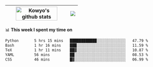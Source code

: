 | <a href="https://github.com/anuraghazra/github-readme-stats"><img width="85%" src="https://github-readme-stats.vercel.app/api?username=kowyo&show_icons=true&hide_border=true&theme=transparent" alt="Kowyo's github stats" /></a> | <a href="https://github.com/anuraghazra/github-readme-stats"><img align="center" src="https://github-readme-stats.vercel.app/api/top-langs/?username=kowyo&exclude_repo=Engineering-Competition-Robot,mobile-robot&hide=c,assembly,shaderlab,hlsl,mathematica,cmake&layout=compact&hide_border=true&theme=transparent" /></a> |
| ------------- | ------------- |

📊 **This week I spent my time on**
<!--START_SECTION:waka-->

```txt
Python       5 hrs 15 mins   ████████████░░░░░░░░░░░░░   47.79 %
Bash         1 hr 16 mins    ███░░░░░░░░░░░░░░░░░░░░░░   11.59 %
TeX          1 hr 11 mins    ██▓░░░░░░░░░░░░░░░░░░░░░░   10.87 %
YAML         56 mins         ██░░░░░░░░░░░░░░░░░░░░░░░   08.53 %
CSS          46 mins         █▓░░░░░░░░░░░░░░░░░░░░░░░   06.99 %
```

<!--END_SECTION:waka-->
